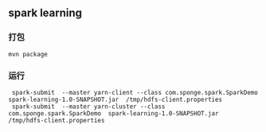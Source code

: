 ## spark learning

### 打包
    mvn package
   
### 运行
     spark-submit  --master yarn-client --class com.sponge.spark.SparkDemo  spark-learning-1.0-SNAPSHOT.jar  /tmp/hdfs-client.properties 
     spark-submit  --master yarn-cluster --class com.sponge.spark.SparkDemo  spark-learning-1.0-SNAPSHOT.jar  /tmp/hdfs-client.properties 